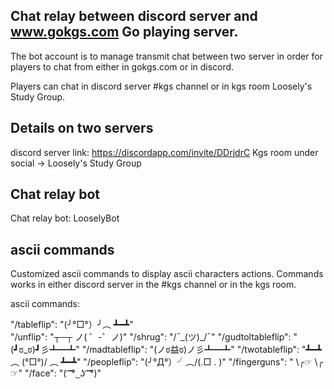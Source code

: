 ## Chat relay between discord server and www.gokgs.com Go playing server. 

The bot account is to manage transmit chat between two server in order for
players to chat from either in gokgs.com or in discord. 

Players can chat in discord server #kgs channel or in kgs room Loosely's Study
Group.

## Details on two servers
discord server link: https://discordapp.com/invite/DDrjdrC 
Kgs room under social -> Loosely's Study Group

## Chat relay bot
Chat relay bot: LooselyBot

## ascii commands

Customized ascii commands to display ascii characters actions. Commands works
in either discord server in the #kgs channel or in the kgs room.

ascii commands:

"/tableflip": "(╯°□°）╯︵ ┻━┻"    
"/unflip": "┬─┬ ノ( ゜-゜ノ)"
"/shrug": "/¯\_(ツ)_/¯"
"/gudtoltableflip": "(┛ಠ_ಠ)┛彡┻━┻"
"/madtableflip": "(ノಠ益ಠ)ノ彡┻━┻"
"/twotableflip": "┻━┻︵ (°□°)/ ︵ ┻━┻"
"/peopleflip": "(╯°Д°）╯︵/(.□ . )"
"/fingerguns": " \╭☞ \╭☞"
"/face": "( ͡ ͡° ͜ ʖ ͡ ͡°)"
